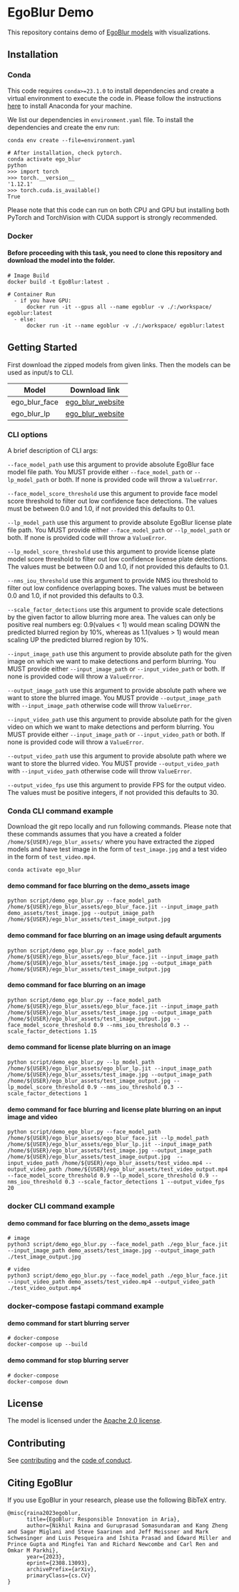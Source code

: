 # EgoBlur Demo
This repository contains demo of [EgoBlur models](https://www.projectaria.com/tools/egoblur) with visualizations.


## Installation

### Conda

This code requires `conda>=23.1.0` to install dependencies and create a virtual environment to execute the code in. Please follow the instructions [here](https://docs.anaconda.com/free/anaconda/install/index.html) to install Anaconda for your machine.

We list our dependencies in `environment.yaml` file. To install the dependencies and create the env run:
```
conda env create --file=environment.yaml

# After installation, check pytorch.
conda activate ego_blur
python
>>> import torch
>>> torch.__version__
'1.12.1'
>>> torch.cuda.is_available()
True
```

Please note that this code can run on both CPU and GPU but installing both PyTorch and TorchVision with CUDA support is strongly recommended.

### Docker
#### Before proceeding with this task, you need to clone this repository and download the model into the folder.

```
# Image Build
docker build -t EgoBlur:latest .

# Container Run
  - if you have GPU:
      docker run -it --gpus all --name egoblur -v ./:/workspace/ egoblur:latest
  - else:
      docker run -it --name egoblur -v ./:/workspace/ egoblur:latest
```

## Getting Started
First download the zipped models from given links. Then the models can be used as input/s to CLI.

| Model | Download link |
| -------- | -------- |
| ego_blur_face | [ego_blur_website](https://www.projectaria.com/tools/egoblur) |
| ego_blur_lp | [ego_blur_website](https://www.projectaria.com/tools/egoblur) |


### CLI options

A brief description of CLI args:

`--face_model_path` use this argument to provide absolute EgoBlur face model file path. You MUST provide either `--face_model_path` or `--lp_model_path` or both. If none is provided code will throw a `ValueError`.

`--face_model_score_threshold` use this argument to provide face model score threshold to filter out low confidence face detections. The values must be between 0.0 and 1.0, if not provided this defaults to 0.1.

`--lp_model_path` use this argument to provide absolute EgoBlur license plate file path. You MUST provide either `--face_model_path` or `--lp_model_path` or both. If none is provided code will throw a `ValueError`.

`--lp_model_score_threshold` use this argument to provide license plate model score threshold to filter out low confidence license plate detections. The values must be between 0.0 and 1.0, if not provided this defaults to 0.1.

`--nms_iou_threshold` use this argument to provide NMS iou threshold to filter out low confidence overlapping boxes. The values must be between 0.0 and 1.0, if not provided this defaults to 0.3.

`--scale_factor_detections` use this argument to provide scale detections by the given factor to allow blurring more area. The values can only be positive real numbers eg: 0.9(values < 1) would mean scaling DOWN the predicted blurred region by 10%, whereas as 1.1(values > 1) would mean scaling UP the predicted blurred region by 10%.

`--input_image_path` use this argument to provide absolute path for the given image on which we want to make detections and perform blurring. You MUST provide either `--input_image_path` or `--input_video_path` or both. If none is provided code will throw a `ValueError`.

`--output_image_path` use this argument to provide absolute path where we want to store the blurred image. You MUST provide `--output_image_path` with `--input_image_path` otherwise code will throw `ValueError`.

`--input_video_path` use this argument to provide absolute path for the given video on which we want to make detections and perform blurring. You MUST provide either `--input_image_path` or `--input_video_path` or both. If none is provided code will throw a `ValueError`.

`--output_video_path` use this argument to provide absolute path where we want to store the blurred video. You MUST provide `--output_video_path` with `--input_video_path` otherwise code will throw `ValueError`.

`--output_video_fps` use this argument to provide FPS for the output video. The values must be positive integers, if not provided this defaults to 30.



### Conda CLI command example
Download the git repo locally and run following commands.
Please note that these commands assumes that you have a created a folder `/home/${USER}/ego_blur_assets/` where you have extracted the zipped models and have test image in the form of `test_image.jpg` and a test video in the form of `test_video.mp4`.

```
conda activate ego_blur
```

#### demo command for face blurring on the demo_assets image

```
python script/demo_ego_blur.py --face_model_path /home/${USER}/ego_blur_assets/ego_blur_face.jit --input_image_path demo_assets/test_image.jpg --output_image_path /home/${USER}/ego_blur_assets/test_image_output.jpg
```


#### demo command for face blurring on an image using default arguments

```
python script/demo_ego_blur.py --face_model_path /home/${USER}/ego_blur_assets/ego_blur_face.jit --input_image_path /home/${USER}/ego_blur_assets/test_image.jpg --output_image_path /home/${USER}/ego_blur_assets/test_image_output.jpg
```


#### demo command for face blurring on an image
```
python script/demo_ego_blur.py --face_model_path /home/${USER}/ego_blur_assets/ego_blur_face.jit --input_image_path /home/${USER}/ego_blur_assets/test_image.jpg --output_image_path /home/${USER}/ego_blur_assets/test_image_output.jpg --face_model_score_threshold 0.9 --nms_iou_threshold 0.3 --scale_factor_detections 1.15
```

#### demo command for license plate blurring on an image
```
python script/demo_ego_blur.py --lp_model_path /home/${USER}/ego_blur_assets/ego_blur_lp.jit --input_image_path /home/${USER}/ego_blur_assets/test_image.jpg --output_image_path /home/${USER}/ego_blur_assets/test_image_output.jpg --lp_model_score_threshold 0.9 --nms_iou_threshold 0.3 --scale_factor_detections 1
```

#### demo command for face blurring and license plate blurring on an input image and video
```
python script/demo_ego_blur.py --face_model_path /home/${USER}/ego_blur_assets/ego_blur_face.jit --lp_model_path /home/${USER}/ego_blur_assets/ego_blur_lp.jit --input_image_path /home/${USER}/ego_blur_assets/test_image.jpg --output_image_path /home/${USER}/ego_blur_assets/test_image_output.jpg  --input_video_path /home/${USER}/ego_blur_assets/test_video.mp4 --output_video_path /home/${USER}/ego_blur_assets/test_video_output.mp4 --face_model_score_threshold 0.9 --lp_model_score_threshold 0.9 --nms_iou_threshold 0.3 --scale_factor_detections 1 --output_video_fps 20
```

### docker CLI command example

#### demo command for face blurring on the demo_assets image

```
# image
python3 script/demo_ego_blur.py --face_model_path ./ego_blur_face.jit --input_image_path demo_assets/test_image.jpg --output_image_path ./test_image_output.jpg
```
```
# video
python3 script/demo_ego_blur.py --face_model_path ./ego_blur_face.jit --input_video_path demo_assets/test_video.mp4 --output_video_path ./test_video_output.mp4
```

### docker-compose fastapi command example

#### demo command for start blurring server

```
# docker-compose
docker-compose up --build
```

#### demo command for stop blurring server
```
# docker-compose
docker-compose down
```

## License

The model is licensed under the [Apache 2.0 license](LICENSE).

## Contributing

See [contributing](CONTRIBUTING.md) and the [code of conduct](CODE_OF_CONDUCT.md).

## Citing EgoBlur

If you use EgoBlur in your research, please use the following BibTeX entry.

```
@misc{raina2023egoblur,
      title={EgoBlur: Responsible Innovation in Aria},
      author={Nikhil Raina and Guruprasad Somasundaram and Kang Zheng and Sagar Miglani and Steve Saarinen and Jeff Meissner and Mark Schwesinger and Luis Pesqueira and Ishita Prasad and Edward Miller and Prince Gupta and Mingfei Yan and Richard Newcombe and Carl Ren and Omkar M Parkhi},
      year={2023},
      eprint={2308.13093},
      archivePrefix={arXiv},
      primaryClass={cs.CV}
}
```
